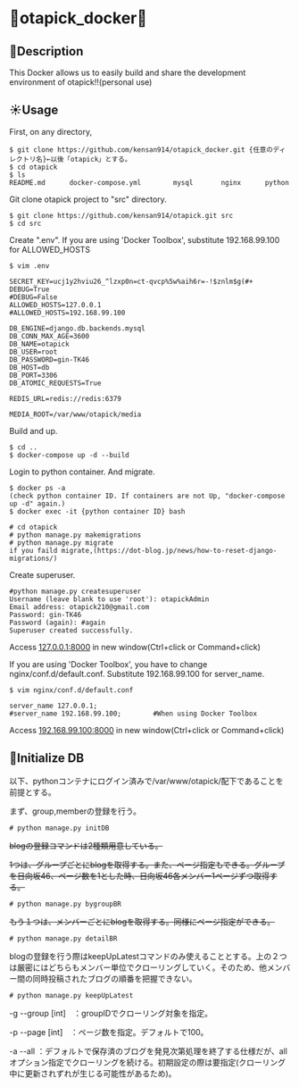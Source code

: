# :whale:otapick_docker:whale2:

## :deciduous_tree:Description
This Docker allows us to easily build and share the development environment of otapick!!(personal use)

## :sunny:Usage

First, on any directory,
```
$ git clone https://github.com/kensan914/otapick_docker.git {任意のディレクトリ名}←以後「otapick」とする。
$ cd otapick
$ ls
README.md      docker-compose.yml        mysql       nginx      python
```
Git clone otapick project to "src" directory.
```
$ git clone https://github.com/kensan914/otapick.git src
$ cd src
```
Create ".env". If you are using 'Docker Toolbox', substitute 192.168.99.100 for ALLOWED_HOSTS 
```
$ vim .env
```
```
SECRET_KEY=ucj1y2hviu26_^lzxp0n=ct-qvcp%5w%aih6r=-!$znlm$g(#+
DEBUG=True
#DEBUG=False
ALLOWED_HOSTS=127.0.0.1
#ALLOWED_HOSTS=192.168.99.100

DB_ENGINE=django.db.backends.mysql
DB_CONN_MAX_AGE=3600
DB_NAME=otapick
DB_USER=root
DB_PASSWORD=gin-TK46
DB_HOST=db
DB_PORT=3306
DB_ATOMIC_REQUESTS=True

REDIS_URL=redis://redis:6379

MEDIA_ROOT=/var/www/otapick/media
```

Build and up.
```
$ cd ..
$ docker-compose up -d --build
```
Login to python container. And migrate.
```
$ docker ps -a
(check python container ID. If containers are not Up, "docker-compose up -d" again.)
$ docker exec -it {python container ID} bash
```
```
# cd otapick
# python manage.py makemigrations
# python manage.py migrate
if you faild migrate,(https://dot-blog.jp/news/how-to-reset-django-migrations/)
```
Create superuser.
```
#python manage.py createsuperuser
Username (leave blank to use 'root'): otapickAdmin
Email address: otapick210@gmail.com
Password: gin-TK46
Password (again): #again
Superuser created successfully.
```
Access [127.0.0.1:8000](http://127.0.0.1:8000/) in new window(Ctrl+click or Command+click)

If you are using 'Docker Toolbox', you have to change nginx/conf.d/default.conf.
Substitute 192.168.99.100 for server_name.
```
$ vim nginx/conf.d/default.conf

server_name 127.0.0.1;
#server_name 192.168.99.100;        #When using Docker Toolbox
```
Access [192.168.99.100:8000](http://192.168.99.100:8000/) in new window(Ctrl+click or Command+click)

## :rainbow:Initialize DB
以下、pythonコンテナにログイン済みで/var/www/otapick/配下であることを前提とする。

まず、group,memberの登録を行う。
```
# python manage.py initDB
```
~~blogの登録コマンドは2種類用意している。~~

~~1つは、グループごとにblogを取得する。また、ページ指定もできる。グループを日向坂46、ページ数を1とした時、日向坂46各メンバー1ページずつ取得する。~~
```
# python manage.py bygroupBR
```
~~もう１つは、メンバーごとにblogを取得する。同様にページ指定ができる。~~
```
# python manage.py detailBR
```
blogの登録を行う際はkeepUpLatestコマンドのみ使えることとする。上の２つは厳密にはどちらもメンバー単位でクローリングしていく。そのため、他メンバー間の同時投稿されたブログの順番を把握できない。
```
# python manage.py keepUpLatest
```
-g --group [int]　：groupIDでクローリング対象を指定。

-p --page [int]　：ページ数を指定。デフォルトで100。

-a --all ：デフォルトで保存済のブログを発見次第処理を終了する仕様だが、allオプション指定でクローリングを続ける。初期設定の際は要指定(クローリング中に更新されずれが生じる可能性があるため)。
